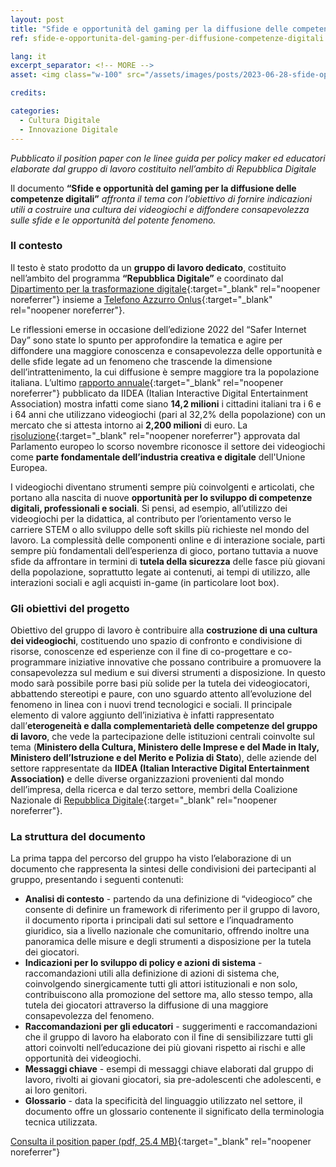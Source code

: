 ```yaml
---
layout: post
title: "Sfide e opportunità del gaming per la diffusione delle competenze digitali"
ref: sfide-e-opportunita-del-gaming-per-diffusione-competenze-digitali

lang: it
excerpt_separator: <!-- MORE -->
asset: <img class="w-100" src="/assets/images/posts/2023-06-28-sfide-opportunita-gaming-per-diffusione-competenze-digitali.jpg" alt="Sfide e opportunità del gaming per la diffusione delle competenze digitali"/>

credits:

categories:
  - Cultura Digitale
  - Innovazione Digitale
---
```


_Pubblicato il position paper con le linee guida per policy maker ed educatori elaborate dal gruppo di lavoro costituito nell’ambito di Repubblica Digitale_

<!-- MORE -->

Il documento **“Sfide e opportunità del gaming per la diffusione delle competenze digitali”** _affronta il tema con l’obiettivo di fornire indicazioni utili a costruire una cultura dei videogiochi e diffondere consapevolezza sulle sfide e le opportunità del potente fenomeno._


### Il contesto

Il testo è stato prodotto da un **gruppo di lavoro dedicato**, costituito nell’ambito del programma **“Repubblica Digitale”** e coordinato dal [Dipartimento per la trasformazione digitale](https://innovazione.gov.it/){:target="\_blank" rel="noopener noreferrer"} insieme a [Telefono Azzurro Onlus](https://azzurro.it/){:target="\_blank" rel="noopener noreferrer"}.  

Le riflessioni emerse in occasione dell’edizione 2022 del “Safer Internet Day” sono state lo spunto per approfondire la tematica e agire per diffondere una maggiore conoscenza e consapevolezza delle opportunità e delle sfide legate ad un fenomeno che trascende la dimensione dell’intrattenimento, la cui diffusione è sempre maggiore tra la popolazione italiana. L’ultimo [rapporto annuale](https://iideassociation.com/notizie/in-primo-piano/videogiochi-nel-2022-stabili-i-consumi-segnali-di-crescita-per-il-made-in-italy.kl){:target="\_blank" rel="noopener noreferrer"} pubblicato da IIDEA (Italian Interactive Digital Entertainment Association) mostra infatti come siano **14,2 milioni** i cittadini italiani tra i 6 e i 64 anni che utilizzano videogiochi (pari al 32,2% della popolazione) con un mercato che si attesta intorno ai **2,200 milioni** di euro. La [risoluzione](https://www.europarl.europa.eu/doceo/document/TA-9-2022-0388_IT.html){:target="\_blank" rel="noopener noreferrer"} approvata dal Parlamento europeo lo scorso novembre riconosce il settore dei videogiochi come **parte fondamentale dell’industria creativa e digitale** dell'Unione Europea.  

I videogiochi diventano strumenti sempre più coinvolgenti e articolati, che portano alla nascita di nuove **opportunità per lo sviluppo di competenze digitali, professionali e sociali**. Si pensi, ad esempio, all’utilizzo dei videogiochi per la didattica, al contributo per l’orientamento verso le carriere STEM o allo sviluppo delle soft skills più richieste nel mondo del lavoro. La complessità delle componenti online e di interazione sociale, parti sempre più fondamentali dell’esperienza di gioco, portano tuttavia a nuove sfide da affrontare in termini di **tutela della sicurezza** delle fasce più giovani della popolazione, soprattutto legate ai contenuti, ai tempi di utilizzo, alle interazioni sociali e agli acquisti in-game (in particolare loot box). 

### Gli obiettivi del progetto

Obiettivo del gruppo di lavoro è contribuire alla **costruzione di una cultura dei videogiochi**, costituendo uno spazio di confronto e condivisione di risorse, conoscenze ed esperienze con il fine di co-progettare e co-programmare iniziative innovative che possano contribuire a promuovere la consapevolezza sul medium e sui diversi strumenti a disposizione. In questo modo sarà possibile porre basi più solide per la tutela dei videogiocatori, abbattendo stereotipi e paure, con uno sguardo attento all’evoluzione del fenomeno in linea con i nuovi trend tecnologici e sociali. Il principale elemento di valore aggiunto dell’iniziativa è infatti rappresentato dall’**eterogeneità e dalla complementarietà delle competenze del gruppo di lavoro**, che  vede la partecipazione delle istituzioni centrali coinvolte sul tema (**Ministero della Cultura, Ministero delle Imprese e del Made in Italy, Ministero dell’Istruzione e del Merito e Polizia di Stato**), delle aziende del settore rappresentate da **IIDEA (Italian Interactive Digital Entertainment Association)** e delle diverse organizzazioni provenienti dal mondo dell’impresa, della ricerca e dal terzo settore, membri della Coalizione Nazionale di [Repubblica Digitale](https://repubblicadigitale.innovazione.gov.it/it/i-progetti/){:target="\_blank" rel="noopener noreferrer"}.

### La struttura del documento

La prima tappa del percorso del gruppo ha visto l’elaborazione di un documento che rappresenta la sintesi delle condivisioni dei partecipanti al gruppo, presentando i seguenti contenuti:  

- **Analisi di contesto** - partendo da una definizione di “videogioco” che consente di definire un framework di riferimento per il gruppo di lavoro, il documento riporta i principali dati sul settore e l’inquadramento giuridico, sia a livello nazionale che comunitario, offrendo inoltre una panoramica delle misure e degli strumenti a disposizione per la tutela dei giocatori.
- **Indicazioni per lo sviluppo di policy e azioni di sistema** - raccomandazioni utili alla definizione di azioni di sistema che, coinvolgendo sinergicamente tutti gli attori istituzionali e non solo, contribuiscono alla promozione del settore ma, allo stesso tempo, alla tutela dei giocatori attraverso la diffusione di una maggiore consapevolezza del fenomeno.  
- **Raccomandazioni per gli educatori** - suggerimenti e raccomandazioni che il gruppo di lavoro ha elaborato con il fine di sensibilizzare tutti gli attori coinvolti nell’educazione dei più giovani rispetto ai rischi e alle opportunità dei videogiochi.
- **Messaggi chiave** - esempi di messaggi chiave elaborati dal gruppo di lavoro, rivolti ai giovani giocatori, sia pre-adolescenti che adolescenti, e ai loro genitori.  
- **Glossario** - data la specificità del linguaggio utilizzato nel settore, il documento offre un glossario contenente il significato della terminologia tecnica utilizzata.  

[Consulta il position paper (pdf, 25.4 MB)](/assets/docs/sfide-e-opportunita-del-gaming-diffusione-competenze-digitali-position-paper.pdf){:target="\_blank" rel="noopener noreferrer"}  

